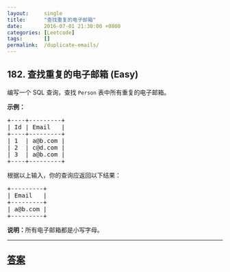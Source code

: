 ```yaml
---
layout:     single
title:      "查找重复的电子邮箱"
date:       2016-07-01 21:30:00 +0800
categories: [Leetcode]
tags:       []
permalink:  /duplicate-emails/
---
```


## 182. 查找重复的电子邮箱 (Easy)

<p>编写一个 SQL 查询，查找&nbsp;<code>Person</code> 表中所有重复的电子邮箱。</p>

<p><strong>示例：</strong></p>

<pre>+----+---------+
| Id | Email   |
+----+---------+
| 1  | a@b.com |
| 2  | c@d.com |
| 3  | a@b.com |
+----+---------+
</pre>

<p>根据以上输入，你的查询应返回以下结果：</p>

<pre>+---------+
| Email   |
+---------+
| a@b.com |
+---------+
</pre>

<p><strong>说明：</strong>所有电子邮箱都是小写字母。</p>

---

## [答案](https://github.com/openset/leetcode/tree/master/problems/duplicate-emails)

